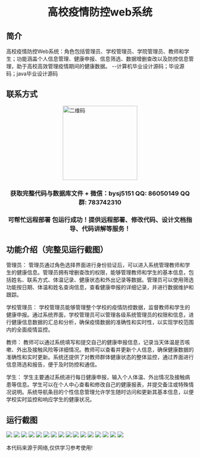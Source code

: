 <p><h1 align="center">高校疫情防控web系统</h1></p>

## 简介
高校疫情防控Web系统：角色包括管理员、学校管理员、学院管理员、教师和学生；功能涵盖个人信息管理、健康申报、信息筛选、数据增删查改以及防控信息管理，助于高校高效管理疫情期间的健康数据。    --计算机毕业设计源码；毕设源码；java毕业设计源码


## 联系方式
<img src="https://bs-1329754181.cos.ap-shanghai.myqcloud.com/wx.jpg" alt="二维码" style="display: block; margin: 0 auto;" width="200px">
<p><h3 align="center">获取完整代码与数据库文件 + 微信：bysj5151 QQ: 86050149 QQ群: 783742310</h3></p>
<p><h3 align="center">可帮忙远程部署 包运行成功！提供远程部署、修改代码、设计文档指导、代码讲解等服务！</h3></p>

## 功能介绍（完整见运行截图）
管理员： 管理员通过角色选择界面进行身份验证后，可以进入系统管理教师和学生的健康信息。管理员拥有增删查改的权限，能够管理教师和学生的基本信息，包括姓名、联系方式、体温记录、健康状态和外出记录等数据。管理员可以使用筛选功能按日期、体温和姓名查询信息，查看健康申报的详细记录，并进行数据维护和跟踪。

学校管理员： 学校管理员能够管理整个学校的疫情防控数据，监督教师和学生的健康申报。通过系统界面，学校管理员可以管理各级系统管理员的权限和信息，进行健康信息数据的汇总和分析，确保疫情数据的准确性和实时性，以实现学校范围内的全面疫情监控。

教师： 教师可以通过系统填写和提交自己的健康申报信息，记录当天体温是否咳嗽、外出及接触风险等详细情况。教师可以查看并更新个人信息，确保健康数据的准确性和实时更新。系统还提供了对教师群体健康状态的整体监控，通过界面进行信息筛选和报告，便于及时防控和通信。

学生： 学生主要通过系统进行每日健康申报，输入个人体温、外出情况及接触病患等信息。学生可以在个人中心查看和修改自己的健康报表，并提交备注或特殊情况说明。系统导航条目的个性信息管理允许学生随时访问和更新其基本信息，以便学校实时监控和响应学生的健康状况。


## 运行截图
![](https://bs-1329754181.cos.ap-shanghai.myqcloud.com/spring/CampusEpidemicPreventionWebSystem/img/001.jpg)
![](https://bs-1329754181.cos.ap-shanghai.myqcloud.com/spring/CampusEpidemicPreventionWebSystem/img/002.jpg)
![](https://bs-1329754181.cos.ap-shanghai.myqcloud.com/spring/CampusEpidemicPreventionWebSystem/img/003.jpg)
![](https://bs-1329754181.cos.ap-shanghai.myqcloud.com/spring/CampusEpidemicPreventionWebSystem/img/004.jpg)
![](https://bs-1329754181.cos.ap-shanghai.myqcloud.com/spring/CampusEpidemicPreventionWebSystem/img/005.jpg)
![](https://bs-1329754181.cos.ap-shanghai.myqcloud.com/spring/CampusEpidemicPreventionWebSystem/img/006.jpg)
![](https://bs-1329754181.cos.ap-shanghai.myqcloud.com/spring/CampusEpidemicPreventionWebSystem/img/007.jpg)
![](https://bs-1329754181.cos.ap-shanghai.myqcloud.com/spring/CampusEpidemicPreventionWebSystem/img/008.jpg)
![](https://bs-1329754181.cos.ap-shanghai.myqcloud.com/spring/CampusEpidemicPreventionWebSystem/img/009.jpg)
![](https://bs-1329754181.cos.ap-shanghai.myqcloud.com/spring/CampusEpidemicPreventionWebSystem/img/010.jpg)
![](https://bs-1329754181.cos.ap-shanghai.myqcloud.com/spring/CampusEpidemicPreventionWebSystem/img/011.jpg)
![](https://bs-1329754181.cos.ap-shanghai.myqcloud.com/spring/CampusEpidemicPreventionWebSystem/img/012.jpg)
![](https://bs-1329754181.cos.ap-shanghai.myqcloud.com/spring/CampusEpidemicPreventionWebSystem/img/013.jpg)
![](https://bs-1329754181.cos.ap-shanghai.myqcloud.com/spring/CampusEpidemicPreventionWebSystem/img/014.jpg)
![](https://bs-1329754181.cos.ap-shanghai.myqcloud.com/spring/CampusEpidemicPreventionWebSystem/img/015.jpg)
![](https://bs-1329754181.cos.ap-shanghai.myqcloud.com/spring/CampusEpidemicPreventionWebSystem/img/016.jpg)

<p>本代码来源于网络,仅供学习参考使用!</p>
